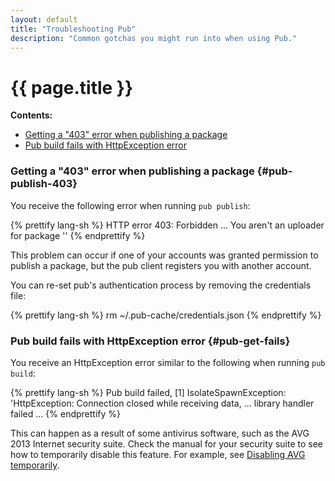 ```yaml
---
layout: default
title: "Troubleshooting Pub"
description: "Common gotchas you might run into when using Pub."
---
```


# {{ page.title }}

**Contents:**
<ul>
<li><a href="#pub-publish-403">Getting a "403" error when publishing
     a package</a></li>
<li><a href="#pub-get-fails">Pub build fails with HttpException
     error</a></li>
</ul>

### Getting a "403" error when publishing a package {#pub-publish-403}

You receive the following error when running `pub publish`:

{% prettify lang-sh %}
HTTP error 403: Forbidden
...
You aren't an uploader for package '<foo>'
{% endprettify %}

This problem can occur if one of your accounts was granted permission to
publish a package, but the pub client registers you with another account.

You can re-set pub's authentication process by removing the credentials file:

{% prettify lang-sh %}
rm ~/.pub-cache/credentials.json
{% endprettify %}

### Pub build fails with HttpException error {#pub-get-fails}

You receive an HttpException error similar to the following when
running `pub build`:

{% prettify lang-sh %}
Pub build failed, [1] IsolateSpawnException: 'HttpException: Connection closed while receiving data,
...
library handler failed
...
{% endprettify %}

This can happen as a result of some antivirus software, such as the
AVG 2013 Internet security suite. Check the manual for your security
suite to see how to temporarily
disable this feature. For example, see
[Disabling AVG temporarily](http://www.avg.com/ww-en/faq.num-3857).

